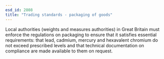 ```yaml
---
esd_id: 2808
title: "Trading standards - packaging of goods"
---
```


Local authorities (weights and measures authorities) in Great Britain must enforce the regulations on packaging to ensure that it satisfies essential requirements: that lead, cadmium, mercury and hexavalent chromium do not exceed prescribed levels and that technical documentation on compliance are made available to them on request. 

